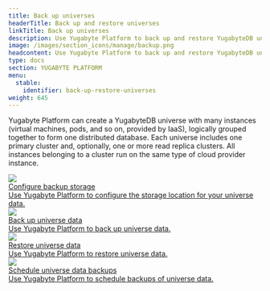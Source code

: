 ```yaml
---
title: Back up universes
headerTitle: Back up and restore universes
linkTitle: Back up universes
description: Use Yugabyte Platform to back up and restore YugabyteDB universe data.
image: /images/section_icons/manage/backup.png
headcontent: Use Yugabyte Platform to back up and restore YugabyteDB universes and data.
type: docs
section: YUGABYTE PLATFORM
menu:
  stable:
    identifier: back-up-restore-universes
weight: 645
---
```


Yugabyte Platform can create a YugabyteDB universe with many instances (virtual machines, pods, and so on, provided by IaaS), logically grouped together to form one distributed database. Each universe includes one primary cluster and, optionally, one or more read replica clusters. All instances belonging to a cluster run on the same type of cloud provider instance.

<div class="row">

  <div class="col-12 col-md-6 col-lg-12 col-xl-6">
    <a class="section-link icon-offset" href="configure-backup-storage/">
      <div class="head">
        <img class="icon" src="/images/section_icons/manage/backup.png" aria-hidden="true" />
        <div class="title">Configure backup storage</div>
      </div>
      <div class="body">
        Use Yugabyte Platform to configure the storage location for your universe data.
      </div>
    </a>
  </div>

  <div class="col-12 col-md-6 col-lg-12 col-xl-6">
    <a class="section-link icon-offset" href="back-up-universe-data/ysql/">
      <div class="head">
        <img class="icon" src="/images/section_icons/manage/backup.png" aria-hidden="true" />
        <div class="title">Back up universe data</div>
      </div>
      <div class="body">
        Use Yugabyte Platform to back up universe data.
      </div>
    </a>
  </div>

  <div class="col-12 col-md-6 col-lg-12 col-xl-6">
    <a class="section-link icon-offset" href="restore-universe-data/ysql/">
      <div class="head">
        <img class="icon" src="/images/section_icons/manage/backup.png" aria-hidden="true" />
        <div class="title">Restore universe data</div>
      </div>
      <div class="body">
        Use Yugabyte Platform to restore universe data.
      </div>
    </a>
  </div>

  <div class="col-12 col-md-6 col-lg-12 col-xl-6">
    <a class="section-link icon-offset" href="schedule-data-backups/ysql/">
      <div class="head">
        <img class="icon" src="/images/section_icons/explore/high_performance.png" aria-hidden="true" />
        <div class="title">Schedule universe data backups</div>
      </div>
      <div class="body">
        Use Yugabyte Platform to schedule backups of universe data.
      </div>
    </a>
  </div>

</div>
